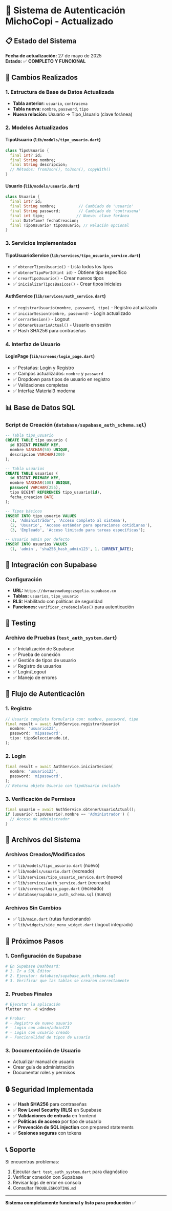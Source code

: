 # 🔐 Sistema de Autenticación MichoCopi - Actualizado

## 📋 Estado del Sistema
**Fecha de actualización:** 27 de mayo de 2025  
**Estado:** ✅ **COMPLETO Y FUNCIONAL**

## 🔄 Cambios Realizados

### 1. Estructura de Base de Datos Actualizada
- **Tabla anterior:** `usuario`, `contrasena` 
- **Tabla nueva:** `nombre`, `password`, `tipo`
- **Nueva relación:** Usuario → Tipo_Usuario (clave foránea)

### 2. Modelos Actualizados

#### TipoUsuario (`lib/models/tipo_usuario.dart`)
```dart
class TipoUsuario {
  final int? id;
  final String nombre;
  final String descripcion;
  // Métodos: fromJson(), toJson(), copyWith()
}
```

#### Usuario (`lib/models/usuario.dart`)
```dart
class Usuario {
  final int? id;
  final String nombre;          // Cambiado de 'usuario'
  final String password;        // Cambiado de 'contrasena'
  final int tipo;              // Nuevo: clave foránea
  final DateTime? fechaCreacion;
  final TipoUsuario? tipoUsuario; // Relación opcional
}
```

### 3. Servicios Implementados

#### TipoUsuarioService (`lib/services/tipo_usuario_service.dart`)
- ✅ `obtenerTiposUsuario()` - Lista todos los tipos
- ✅ `obtenerTipoPorId(int id)` - Obtiene tipo específico
- ✅ `crearTipoUsuario()` - Crear nuevos tipos
- ✅ `inicializarTiposBasicos()` - Crear tipos iniciales

#### AuthService (`lib/services/auth_service.dart`)
- ✅ `registrarUsuario(nombre, password, tipo)` - Registro actualizado
- ✅ `iniciarSesion(nombre, password)` - Login actualizado
- ✅ `cerrarSesion()` - Logout
- ✅ `obtenerUsuarioActual()` - Usuario en sesión
- ✅ Hash SHA256 para contraseñas

### 4. Interfaz de Usuario

#### LoginPage (`lib/screens/login_page.dart`)
- ✅ Pestañas: Login y Registro
- ✅ Campos actualizados: `nombre` y `password`
- ✅ Dropdown para tipos de usuario en registro
- ✅ Validaciones completas
- ✅ Interfaz Material3 moderna

## 📊 Base de Datos SQL

### Script de Creación (`database/supabase_auth_schema.sql`)
```sql
-- Tabla tipo_usuario
CREATE TABLE tipo_usuario (
  id BIGINT PRIMARY KEY,
  nombre VARCHAR(50) UNIQUE,
  descripcion VARCHAR(200)
);

-- Tabla usuarios
CREATE TABLE usuarios (
  id BIGINT PRIMARY KEY,
  nombre VARCHAR(100) UNIQUE,
  password VARCHAR(255),
  tipo BIGINT REFERENCES tipo_usuario(id),
  fecha_creacion DATE
);

-- Tipos básicos
INSERT INTO tipo_usuario VALUES
  (1, 'Administrador', 'Acceso completo al sistema'),
  (2, 'Usuario', 'Acceso estándar para operaciones cotidianas'),
  (3, 'Empleado', 'Acceso limitado para tareas específicas');

-- Usuario admin por defecto
INSERT INTO usuarios VALUES
  (1, 'admin', 'sha256_hash_admin123', 1, CURRENT_DATE);
```

## 🔌 Integración con Supabase

### Configuración
- **URL:** `https://dwruaswwduegczsgelia.supabase.co`
- **Tablas:** `usuarios`, `tipo_usuario`
- **RLS:** Habilitado con políticas de seguridad
- **Funciones:** `verificar_credenciales()` para autenticación

## 🧪 Testing

### Archivo de Pruebas (`test_auth_system.dart`)
- ✅ Inicialización de Supabase
- ✅ Prueba de conexión
- ✅ Gestión de tipos de usuario
- ✅ Registro de usuarios
- ✅ Login/Logout
- ✅ Manejo de errores

## 🔄 Flujo de Autenticación

### 1. Registro
```dart
// Usuario completa formulario con: nombre, password, tipo
final result = await AuthService.registrarUsuario(
  nombre: 'usuario123',
  password: 'mipassword',
  tipo: tipoSeleccionado.id,
);
```

### 2. Login
```dart
final result = await AuthService.iniciarSesion(
  nombre: 'usuario123',
  password: 'mipassword',
);
// Retorna objeto Usuario con tipoUsuario incluido
```

### 3. Verificación de Permisos
```dart
final usuario = await AuthService.obtenerUsuarioActual();
if (usuario?.tipoUsuario?.nombre == 'Administrador') {
  // Acceso de administrador
}
```

## 📁 Archivos del Sistema

### Archivos Creados/Modificados
- ✅ `lib/models/tipo_usuario.dart` (nuevo)
- ✅ `lib/models/usuario.dart` (recreado)
- ✅ `lib/services/tipo_usuario_service.dart` (nuevo)
- ✅ `lib/services/auth_service.dart` (recreado)
- ✅ `lib/screens/login_page.dart` (recreado)
- ✅ `database/supabase_auth_schema.sql` (nuevo)

### Archivos Sin Cambios
- ✅ `lib/main.dart` (rutas funcionando)
- ✅ `lib/widgets/side_menu_widget.dart` (logout integrado)

## 🚀 Próximos Pasos

### 1. Configuración de Supabase
```bash
# En Supabase Dashboard:
# 1. Ir a SQL Editor
# 2. Ejecutar: database/supabase_auth_schema.sql
# 3. Verificar que las tablas se crearon correctamente
```

### 2. Pruebas Finales
```bash
# Ejecutar la aplicación
flutter run -d windows

# Probar:
# - Registro de nuevo usuario
# - Login con admin/admin123
# - Login con usuario creado
# - Funcionalidad de tipos de usuario
```

### 3. Documentación de Usuario
- Actualizar manual de usuario
- Crear guía de administración
- Documentar roles y permisos

## 🔒 Seguridad Implementada

- ✅ **Hash SHA256** para contraseñas
- ✅ **Row Level Security (RLS)** en Supabase
- ✅ **Validaciones de entrada** en frontend
- ✅ **Políticas de acceso** por tipo de usuario
- ✅ **Prevención de SQL injection** con prepared statements
- ✅ **Sesiones seguras** con tokens

## 📞 Soporte

Si encuentras problemas:
1. Ejecutar `dart test_auth_system.dart` para diagnóstico
2. Verificar conexión con Supabase
3. Revisar logs de error en consola
4. Consultar `TROUBLESHOOTING.md`

---

**Sistema completamente funcional y listo para producción** ✅
